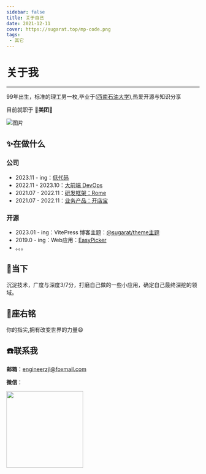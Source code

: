 ```yaml
---
sidebar: false
title: 关于自己
date: 2021-12-11
cover: https://sugarat.top/mp-code.png
tags:
 - 其它
---
```


# 关于我

---

99年出生，标准的理工男一枚,毕业于([西南石油大学](https://www.swpu.edu.cn/)),热爱开源与知识分享

目前就职于 🛵**美团**🛵

![图片](https://img.cdn.sugarat.top/mdImg/MTYwNDcyMTQ4NTMyOA==604721485328)

## :sparkles:在做什么
### 公司
* 2023.11 - ing：[低代码](https://lowcode-engine.cn/)
* 2022.11 - 2023.10：[大前端 DevOps](https://tech.meituan.com/2023/12/29/the-evolution-of-terminals-from-standardization-to-digitalization.html)
* 2021.07 - 2022.11：[研发框架：Rome](https://tech.meituan.com/2023/08/03/meituan-rome-practice.html)
* 2021.07 - 2022.11：[业务产品：开店宝](https://ecom.meituan.com)

### 开源
* 2023.01 - ing：VitePress 博客主题：[@sugarat/theme主题](https://theme.sugarat.top/)
* 2019.0 - ing：Web应用：[EasyPicker](https://ep2.sugarat.top/)
* 。。。

## :rocket:当下
沉淀技术，广度与深度3/7分，打磨自己做的一些小应用，确定自己最终深挖的领域。

## :pencil:座右铭
你的指尖,拥有改变世界的力量:smile:

## :phone:联系我
**邮箱**：engineerzjl@foxmail.com

**微信**：

<img src="https://img.cdn.sugarat.top/mdImg/MTYxMzIwMTA0NzIyNg==wx.jpg" style="width:200px;">
